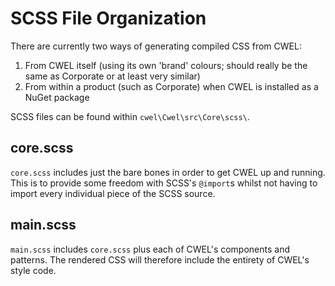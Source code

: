 # SCSS File Organization

There are currently two ways of generating compiled CSS from CWEL:
1. From CWEL itself (using its own 'brand' colours; should really be the same as Corporate or at least very similar)
2. From within a product (such as Corporate) when CWEL is installed as a NuGet package

SCSS files can be found within `cwel\Cwel\src\Core\scss\`.

## core.scss

`core.scss` includes just the bare bones in order to get CWEL up and running.
This is to provide some freedom with SCSS's `@import`s whilst not having to
import every individual piece of the SCSS source.

## main.scss

`main.scss` includes `core.scss` plus each of CWEL's components and patterns.
The rendered CSS will therefore include the entirety of CWEL's style code.
